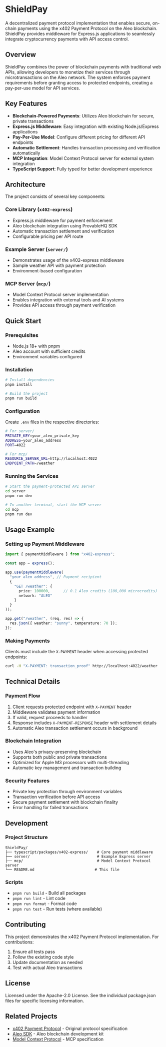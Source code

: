 # ShieldPay

A decentralized payment protocol implementation that enables secure, on-chain payments using the x402 Payment Protocol on the Aleo blockchain. ShieldPay provides middleware for Express.js applications to seamlessly integrate cryptocurrency payments with API access control.

## Overview

ShieldPay combines the power of blockchain payments with traditional web APIs, allowing developers to monetize their services through microtransactions on the Aleo network. The system enforces payment requirements before granting access to protected endpoints, creating a pay-per-use model for API services.

## Key Features

- **Blockchain-Powered Payments**: Utilizes Aleo blockchain for secure, private transactions
- **Express.js Middleware**: Easy integration with existing Node.js/Express applications
- **Pay-Per-Use Model**: Configure different pricing for different API endpoints
- **Automatic Settlement**: Handles transaction processing and verification automatically
- **MCP Integration**: Model Context Protocol server for external system integration
- **TypeScript Support**: Fully typed for better development experience

## Architecture

The project consists of several key components:

### Core Library (`x402-express`)
- Express.js middleware for payment enforcement
- Aleo blockchain integration using ProvableHQ SDK
- Automatic transaction settlement and verification
- Configurable pricing per API route

### Example Server (`server/`)
- Demonstrates usage of the x402-express middleware
- Sample weather API with payment protection
- Environment-based configuration

### MCP Server (`mcp/`)
- Model Context Protocol server implementation
- Enables integration with external tools and AI systems
- Provides API access through payment verification

## Quick Start

### Prerequisites
- Node.js 18+ with pnpm
- Aleo account with sufficient credits
- Environment variables configured

### Installation

```bash
# Install dependencies
pnpm install

# Build the project
pnpm run build
```

### Configuration

Create `.env` files in the respective directories:

```bash
# For server/
PRIVATE_KEY=your_aleo_private_key
ADDRESS=your_aleo_address
PORT=4022

# For mcp/
RESOURCE_SERVER_URL=http://localhost:4022
ENDPOINT_PATH=/weather
```

### Running the Services

```bash
# Start the payment-protected API server
cd server
pnpm run dev

# In another terminal, start the MCP server
cd mcp
pnpm run dev
```

## Usage Example

### Setting up Payment Middleware

```typescript
import { paymentMiddleware } from "x402-express";

const app = express();

app.use(paymentMiddleware(
  "your_aleo_address", // Payment recipient
  {
    "GET /weather": {
      price: 100000,      // 0.1 Aleo credits (100,000 microcredits)
      network: "ALEO"
    }
  }
));

app.get("/weather", (req, res) => {
  res.json({ weather: "sunny", temperature: 70 });
});
```

### Making Payments

Clients must include the `X-PAYMENT` header when accessing protected endpoints:

```bash
curl -H "X-PAYMENT: transaction_proof" http://localhost:4022/weather
```

## Technical Details

### Payment Flow
1. Client requests protected endpoint with `X-PAYMENT` header
2. Middleware validates payment information
3. If valid, request proceeds to handler
4. Response includes `X-PAYMENT-RESPONSE` header with settlement details
5. Automatic Aleo transaction settlement occurs in background

### Blockchain Integration
- Uses Aleo's privacy-preserving blockchain
- Supports both public and private transactions
- Optimized for Apple M3 processors with multi-threading
- Automatic key management and transaction building

### Security Features
- Private key protection through environment variables
- Transaction verification before API access
- Secure payment settlement with blockchain finality
- Error handling for failed transactions

## Development

### Project Structure
```
ShieldPay/
├── typescript/packages/x402-express/    # Core payment middleware
├── server/                              # Example Express server
├── mcp/                                 # Model Context Protocol server
└── README.md                           # This file
```

### Scripts
- `pnpm run build` - Build all packages
- `pnpm run lint` - Lint code
- `pnpm run format` - Format code
- `pnpm run test` - Run tests (where available)

## Contributing

This project demonstrates the x402 Payment Protocol implementation. For contributions:

1. Ensure all tests pass
2. Follow the existing code style
3. Update documentation as needed
4. Test with actual Aleo transactions

## License

Licensed under the Apache-2.0 License. See the individual package.json files for specific licensing information.

## Related Projects

- [x402 Payment Protocol](https://github.com/coinbase/x402) - Original protocol specification
- [Aleo SDK](https://github.com/AleoNet/sdk) - Aleo blockchain development kit
- [Model Context Protocol](https://modelcontextprotocol.io/) - MCP specification